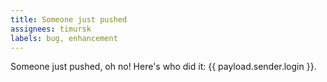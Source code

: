 ```yaml
---
title: Someone just pushed
assignees: timursk
labels: bug, enhancement
---
```

Someone just pushed, oh no! Here's who did it: {{ payload.sender.login }}.